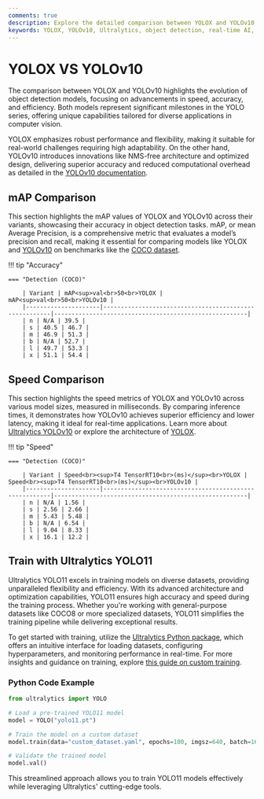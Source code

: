 ```yaml
---
comments: true
description: Explore the detailed comparison between YOLOX and YOLOv10, two powerful models in real-time object detection. Discover how YOLOv10, with innovations like NMS-free training and enhanced efficiency, stacks up against YOLOX in terms of speed, accuracy, and performance for edge AI and computer vision applications.
keywords: YOLOX, YOLOv10, Ultralytics, object detection, real-time AI, edge AI, computer vision, model comparison
---
```


# YOLOX VS YOLOv10

The comparison between YOLOX and YOLOv10 highlights the evolution of object detection models, focusing on advancements in speed, accuracy, and efficiency. Both models represent significant milestones in the YOLO series, offering unique capabilities tailored for diverse applications in computer vision.

YOLOX emphasizes robust performance and flexibility, making it suitable for real-world challenges requiring high adaptability. On the other hand, YOLOv10 introduces innovations like NMS-free architecture and optimized design, delivering superior accuracy and reduced computational overhead as detailed in the [YOLOv10 documentation](https://docs.ultralytics.com/models/yolov10/).

## mAP Comparison

This section highlights the mAP values of YOLOX and YOLOv10 across their variants, showcasing their accuracy in object detection tasks. mAP, or mean Average Precision, is a comprehensive metric that evaluates a model’s precision and recall, making it essential for comparing models like YOLOX and [YOLOv10](https://docs.ultralytics.com/models/yolov10/) on benchmarks like the [COCO dataset](https://docs.ultralytics.com/datasets/detect/coco/).

!!! tip "Accuracy"

    === "Detection (COCO)"

    	| Variant | mAP<sup>val<br>50<br>YOLOX | mAP<sup>val<br>50<br>YOLOv10 |
    	|---------------------|-------------------------------------------------------|-------------------------------------------------------|
    	| n | N/A | 39.5 |
    	| s | 40.5 | 46.7 |
    	| m | 46.9 | 51.3 |
    	| b | N/A | 52.7 |
    	| l | 49.7 | 53.3 |
    	| x | 51.1 | 54.4 |

## Speed Comparison

This section highlights the speed metrics of YOLOX and YOLOv10 across various model sizes, measured in milliseconds. By comparing inference times, it demonstrates how YOLOv10 achieves superior efficiency and lower latency, making it ideal for real-time applications. Learn more about [Ultralytics YOLOv10](https://docs.ultralytics.com/models/yolov10/) or explore the architecture of [YOLOX](https://github.com/Megvii-BaseDetection/YOLOX).

!!! tip "Speed"

    === "Detection (COCO)"

    	| Variant | Speed<br><sup>T4 TensorRT10<br>(ms)</sup><br>YOLOX | Speed<br><sup>T4 TensorRT10<br>(ms)</sup><br>YOLOv10 |
    	|---------------------|-------------------------------------------------------|-------------------------------------------------------|
    	| n | N/A | 1.56 |
    	| s | 2.56 | 2.66 |
    	| m | 5.43 | 5.48 |
    	| b | N/A | 6.54 |
    	| l | 9.04 | 8.33 |
    	| x | 16.1 | 12.2 |

## Train with Ultralytics YOLO11

Ultralytics YOLO11 excels in training models on diverse datasets, providing unparalleled flexibility and efficiency. With its advanced architecture and optimization capabilities, YOLO11 ensures high accuracy and speed during the training process. Whether you're working with general-purpose datasets like COCO8 or more specialized datasets, YOLO11 simplifies the training pipeline while delivering exceptional results.

To get started with training, utilize the [Ultralytics Python package](https://pypi.org/project/ultralytics/), which offers an intuitive interface for loading datasets, configuring hyperparameters, and monitoring performance in real-time. For more insights and guidance on training, explore [this guide on custom training](https://docs.ultralytics.com/modes/train/).

### Python Code Example

```python
from ultralytics import YOLO

# Load a pre-trained YOLO11 model
model = YOLO("yolo11.pt")

# Train the model on a custom dataset
model.train(data="custom_dataset.yaml", epochs=100, imgsz=640, batch=16)

# Validate the trained model
model.val()
```

This streamlined approach allows you to train YOLO11 models effectively while leveraging Ultralytics' cutting-edge tools.
